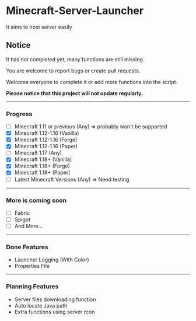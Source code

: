 # Minecraft-Server-Launcher
It aims to host server easily

## Notice
It has not completed yet, many functions are still missing. 

You are welcome to report bugs or create pull requests. 

Welcome everyone to complete it or add more functions into the script. 


**Please notice that this project will not update regularly.**

---

### Progress
- [ ] Minecraft 1.11 or previous (Any) => probably won't be supported
- [x] Minecraft 1.12-1.16 (Vanilla)
- [x] Minecraft 1.12-1.16 (Forge)
- [x] Minecraft 1.12-1.16 (Paper)
- [ ] Minecraft 1.17 (Any)
- [x] Minecraft 1.18+ (Vanilla)
- [x] Minecraft 1.18+ (Forge)
- [x] Minecraft 1.18+ (Paper)
- [ ] Latest Minecraft Versions (Any) => Need testing

---

### More is coming soon
- [ ] Fabric
- [ ] Spigot
- [ ] And More...

---

### Done Features
- Launcher Logging (With Color)
- Properties File

---

### Planning Features
- Server files downloading function
- Auto locate Java path
- Extra functions using server rcon
